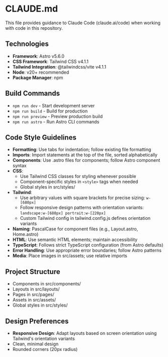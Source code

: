 # CLAUDE.md

This file provides guidance to Claude Code (claude.ai/code) when working with code in this repository.

## Technologies
- **Framework**: Astro v5.6.0
- **CSS Framework**: Tailwind CSS v4.1.1
- **Tailwind Integration**: @tailwindcss/vite v4.1.1
- **Node**: v20+ recommended
- **Package Manager**: npm

## Build Commands
- `npm run dev` - Start development server
- `npm run build` - Build for production
- `npm run preview` - Preview production build
- `npm run astro` - Run Astro CLI commands

## Code Style Guidelines
- **Formatting**: Use tabs for indentation; follow existing file formatting
- **Imports**: Import statements at the top of the file, sorted alphabetically
- **Components**: Use .astro files for components; follow Astro component syntax
- **CSS**:
  - Use Tailwind CSS classes for styling whenever possible
  - Component-specific styles in `<style>` tags when needed
  - Global styles in src/styles/
- **Tailwind**:
  - Use arbitrary values with square brackets for precise sizing: `w-[680px]`
  - Follow responsive design patterns with orientation variants: `landscape:w-[680px] portrait:w-[220px]`
  - Custom Tailwind config in tailwind.config.js defines orientation variants
- **Naming**: PascalCase for component files (e.g., Layout.astro, Home.astro)
- **HTML**: Use semantic HTML elements; maintain accessibility
- **TypeScript**: Follows strict TypeScript configuration (from Astro defaults)
- **Error Handling**: Use appropriate error boundaries; follow Astro patterns
- **Media**: Place images in src/assets; use relative imports

## Project Structure
- Components in src/components/
- Layouts in src/layouts/
- Pages in src/pages/
- Assets in src/assets/
- Global styles in src/styles/

## Design Preferences
- **Responsive Design**: Adapt layouts based on screen orientation using Tailwind's orientation variants
- Clean, minimal design
- Rounded corners (20px radius)